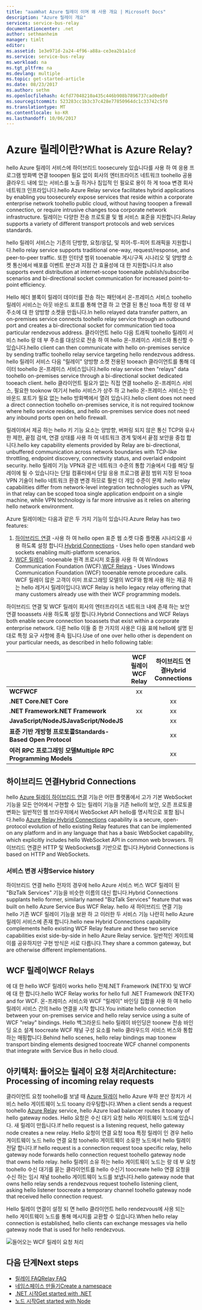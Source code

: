 ```yaml
---
title: "aaaWhat Azure 릴레이 이며 왜 사용 개요 | Microsoft Docs"
description: "Azure 릴레이 개요"
services: service-bus-relay
documentationcenter: .net
author: sethmanheim
manager: timlt
editor: 
ms.assetid: 1e3e971d-2a24-4f96-a88a-ce3ea2b1a1cd
ms.service: service-bus-relay
ms.workload: na
ms.tgt_pltfrm: na
ms.devlang: multiple
ms.topic: get-started-article
ms.date: 08/23/2017
ms.author: sethm
ms.openlocfilehash: 4cfd77048210a435c446b908b7896737cad0edbf
ms.sourcegitcommit: 523283cc1b3c37c428e77850964dc1c33742c5f0
ms.translationtype: MT
ms.contentlocale: ko-KR
ms.lasthandoff: 10/06/2017
---
```

# <a name="what-is-azure-relay"></a><span data-ttu-id="69832-103">Azure 릴레이란?</span><span class="sxs-lookup"><span data-stu-id="69832-103">What is Azure Relay?</span></span>

<span data-ttu-id="69832-104">hello Azure 릴레이 서비스에 하이브리드 toosecurely 있습니다를 사용 하 여 응용 프로그램 방화벽 연결 tooopen 필요 없이 회사의 엔터프라이즈 네트워크 toohello 공용 클라우드 내에 있는 서비스를 노출 하거나 침입적 인 필요로 용이 하 게 tooa 변경 회사 네트워크 인프라입니다.</span><span class="sxs-lookup"><span data-stu-id="69832-104">hello Azure Relay service facilitates hybrid applications by enabling you toosecurely expose services that reside within a corporate enterprise network toohello public cloud, without having tooopen a firewall connection, or require intrusive changes tooa corporate network infrastructure.</span></span> <span data-ttu-id="69832-105">릴레이는 다양한 전송 프로토콜 및 웹 서비스 표준을 지원합니다.</span><span class="sxs-lookup"><span data-stu-id="69832-105">Relay supports a variety of different transport protocols and web services standards.</span></span>

<span data-ttu-id="69832-106">hello 릴레이 서비스는 기존의 단방향, 요청/응답, 및 피어-투-피어 트래픽을 지원합니다.</span><span class="sxs-lookup"><span data-stu-id="69832-106">hello relay service supports traditional one-way, request/response, and peer-to-peer traffic.</span></span> <span data-ttu-id="69832-107">또한 인터넷 범위 tooenable 게시/구독 시나리오 및 양방향 소켓 통신에서 배포를 이벤트 분산과 지점 간 효율성에 대 한 지원합니다.</span><span class="sxs-lookup"><span data-stu-id="69832-107">It also supports event distribution at internet-scope tooenable publish/subscribe scenarios and bi-directional socket communication for increased point-to-point efficiency.</span></span> 

<span data-ttu-id="69832-108">Hello 헤더 블록이 릴레이 데이터를 전송 하는 패턴에서 온-프레미스 서비스 toohello 릴레이 서비스는 아웃 바운드 포트를 통해 연결 하 고 연결 된 통신 tooa 특정 랑 데 부 주소에 대 한 양방향 소켓을 만듭니다.</span><span class="sxs-lookup"><span data-stu-id="69832-108">In hello relayed data transfer pattern, an on-premises service connects toohello relay service through an outbound port and creates a bi-directional socket for communication tied tooa particular rendezvous address.</span></span> <span data-ttu-id="69832-109">클라이언트 hello 다음 트래픽 toohello 릴레이 서비스 hello 랑 데 부 주소를 대상으로 전송 하 여 hello 온-프레미스 서비스와 통신할 수 있습니다.</span><span class="sxs-lookup"><span data-stu-id="69832-109">hello client can then communicate with hello on-premises service by sending traffic toohello relay service targeting hello rendezvous address.</span></span> <span data-ttu-id="69832-110">hello 릴레이 서비스 다음 "릴레이" 양방향 소켓 전용된 tooeach 클라이언트를 통해 데이터 toohello 온-프레미스 서비스입니다.</span><span class="sxs-lookup"><span data-stu-id="69832-110">hello relay service then "relays" data toohello on-premises service through a bi-directional socket dedicated tooeach client.</span></span> <span data-ttu-id="69832-111">hello 클라이언트 필요가 없는 직접 연결 toohello 온-프레미스 서비스, 필요한 tooknow 여기서 hello 서비스가 상주 하 고 hello 온-프레미스 서비스는 인바운드 포트가 필요 없는 hello 방화벽에서 열려 있습니다.</span><span class="sxs-lookup"><span data-stu-id="69832-111">hello client does not need a direct connection toohello on-premises service, it is not required tooknow where hello service resides, and hello on-premises service does not need any inbound ports open on hello firewall.</span></span>

<span data-ttu-id="69832-112">릴레이에서 제공 하는 hello 키 기능 요소는 양방향, 버퍼링 되지 않은 통신 TCP와 유사한 제한, 끝점 검색, 연결 상태를 사용 하 여 네트워크 경계 및에서 끝점 보안을 중첩 합니다.</span><span class="sxs-lookup"><span data-stu-id="69832-112">hello key capability elements provided by Relay are bi-directional, unbuffered communication across network boundaries with TCP-like throttling, endpoint discovery, connectivity status, and overlaid endpoint security.</span></span> <span data-ttu-id="69832-113">hello 릴레이 기능 VPN과 같은 네트워크 수준의 통합 기술에서 다를 해당 릴레이에 될 수 있습니다는 단일 컴퓨터에서 단일 응용 프로그램 끝점 범위 지정 된 tooa VPN 기술이 hello 네트워크 환경 변경 하므로 훨씬 더 개입 수준이 문제 .</span><span class="sxs-lookup"><span data-stu-id="69832-113">hello relay capabilities differ from network-level integration technologies such as VPN, in that relay can be scoped tooa single application endpoint on a single machine, while VPN technology is far more intrusive as it relies on altering hello network environment.</span></span>

<span data-ttu-id="69832-114">Azure 릴레이에는 다음과 같은 두 가지 기능이 있습니다.</span><span class="sxs-lookup"><span data-stu-id="69832-114">Azure Relay has two features:</span></span>

1. <span data-ttu-id="69832-115">[하이브리드 연결](#hybrid-connections) -사용 하 여 hello open 표준 웹 소켓 다중 플랫폼 시나리오를 사용 하도록 설정 합니다.</span><span class="sxs-lookup"><span data-stu-id="69832-115">[Hybrid Connections](#hybrid-connections) - Uses hello open standard web sockets enabling multi-platform scenarios.</span></span>
2. <span data-ttu-id="69832-116">[WCF 릴레이](#wcf-relays) -tooenable 원격 프로시저 호출을 사용 하 여 Windows Communication Foundation (WCF).</span><span class="sxs-lookup"><span data-stu-id="69832-116">[WCF Relays](#wcf-relays) - Uses Windows Communication Foundation (WCF) tooenable remote procedure calls.</span></span> <span data-ttu-id="69832-117">WCF 릴레이 많은 고객이 이미 프로그래밍 모델의 WCF와 함께 사용 하는 제공 하는 hello 레거시 릴레이입니다.</span><span class="sxs-lookup"><span data-stu-id="69832-117">WCF Relay is hello legacy relay offering that many customers already use with their WCF programming models.</span></span>

<span data-ttu-id="69832-118">하이브리드 연결 및 WCF 릴레이 회사의 엔터프라이즈 네트워크 내에 존재 하는 보안 연결 tooassets 사용 하도록 설정 합니다.</span><span class="sxs-lookup"><span data-stu-id="69832-118">Hybrid Connections and WCF Relays both enable secure connection tooassets that exist within a corporate enterprise network.</span></span> <span data-ttu-id="69832-119">다른 hello 이들 중 한 가지의 사용은 다음 표에 hello에 설명 된 대로 특정 요구 사항에 종속 됩니다.</span><span class="sxs-lookup"><span data-stu-id="69832-119">Use of one over hello other is dependent on your particular needs, as described in hello following table:</span></span>

|  | <span data-ttu-id="69832-120">WCF 릴레이</span><span class="sxs-lookup"><span data-stu-id="69832-120">WCF Relay</span></span> | <span data-ttu-id="69832-121">하이브리드 연결</span><span class="sxs-lookup"><span data-stu-id="69832-121">Hybrid Connections</span></span> |
| --- |:---:|:---:|
| <span data-ttu-id="69832-122">**WCF**</span><span class="sxs-lookup"><span data-stu-id="69832-122">**WCF**</span></span> |<span data-ttu-id="69832-123">x</span><span class="sxs-lookup"><span data-stu-id="69832-123">x</span></span> | |
| <span data-ttu-id="69832-124">**.NET Core**</span><span class="sxs-lookup"><span data-stu-id="69832-124">**.NET Core**</span></span> | |<span data-ttu-id="69832-125">x</span><span class="sxs-lookup"><span data-stu-id="69832-125">x</span></span> |
| <span data-ttu-id="69832-126">**.NET Framework**</span><span class="sxs-lookup"><span data-stu-id="69832-126">**.NET Framework**</span></span> |<span data-ttu-id="69832-127">x</span><span class="sxs-lookup"><span data-stu-id="69832-127">x</span></span> |<span data-ttu-id="69832-128">x</span><span class="sxs-lookup"><span data-stu-id="69832-128">x</span></span> |
| <span data-ttu-id="69832-129">**JavaScript/NodeJS**</span><span class="sxs-lookup"><span data-stu-id="69832-129">**JavaScript/NodeJS**</span></span> | |<span data-ttu-id="69832-130">x</span><span class="sxs-lookup"><span data-stu-id="69832-130">x</span></span> |
| <span data-ttu-id="69832-131">**표준 기반 개방형 프로토콜**</span><span class="sxs-lookup"><span data-stu-id="69832-131">**Standards-Based Open Protocol**</span></span> | |<span data-ttu-id="69832-132">x</span><span class="sxs-lookup"><span data-stu-id="69832-132">x</span></span> |
| <span data-ttu-id="69832-133">**여러 RPC 프로그래밍 모델**</span><span class="sxs-lookup"><span data-stu-id="69832-133">**Multiple RPC Programming Models**</span></span> | |<span data-ttu-id="69832-134">x</span><span class="sxs-lookup"><span data-stu-id="69832-134">x</span></span> |

## <a name="hybrid-connections"></a><span data-ttu-id="69832-135">하이브리드 연결</span><span class="sxs-lookup"><span data-stu-id="69832-135">Hybrid Connections</span></span>

<span data-ttu-id="69832-136">hello [Azure 릴레이 하이브리드 연결](relay-hybrid-connections-protocol.md) 기능은 어떤 플랫폼에서 고가 기본 WebSocket 기능을 모든 언어에서 구현할 수 있는 릴레이 기능을 기존 hello의 보안, 오픈 프로토콜 변화는 일반적인 웹 브라우저에서 WebSocket API hello를 명시적으로 포함 됩니다.</span><span class="sxs-lookup"><span data-stu-id="69832-136">hello [Azure Relay Hybrid Connections](relay-hybrid-connections-protocol.md) capability is a secure, open-protocol evolution of hello existing Relay features that can be implemented on any platform and in any language that has a basic WebSocket capability, which explicitly includes hello WebSocket API in common web browsers.</span></span> <span data-ttu-id="69832-137">하이브리드 연결은 HTTP 및 WebSockets를 기반으로 합니다.</span><span class="sxs-lookup"><span data-stu-id="69832-137">Hybrid Connections is based on HTTP and WebSockets.</span></span>

### <a name="service-history"></a><span data-ttu-id="69832-138">서비스 변경 사항</span><span class="sxs-lookup"><span data-stu-id="69832-138">Service history</span></span>

<span data-ttu-id="69832-139">하이브리드 연결 hello 전자의 경우에 hello Azure 서비스 버스 WCF 릴레이 된 "BizTalk Services" 기능을 비슷한 이름의 대신 합니다.</span><span class="sxs-lookup"><span data-stu-id="69832-139">Hybrid Connections supplants hello former, similarly named "BizTalk Services" feature that was built on hello Azure Service Bus WCF Relay.</span></span> <span data-ttu-id="69832-140">hello 새 하이브리드 연결 기능 hello 기존 WCF 릴레이 기능을 보완 하 고 이러한 두 서비스 기능 나란히 hello Azure 릴레이 서비스에 존재 합니다.</span><span class="sxs-lookup"><span data-stu-id="69832-140">hello new Hybrid Connections capability complements hello existing WCF Relay feature and these two service capabilities exist side-by-side in hello Azure Relay service.</span></span> <span data-ttu-id="69832-141">일반적인 게이트웨이를 공유하지만 구현 방식은 서로 다릅니다.</span><span class="sxs-lookup"><span data-stu-id="69832-141">They share a common gateway, but are otherwise different implementations.</span></span>

## <a name="wcf-relays"></a><span data-ttu-id="69832-142">WCF 릴레이</span><span class="sxs-lookup"><span data-stu-id="69832-142">WCF Relays</span></span>

<span data-ttu-id="69832-143">에 대 한 hello WCF 릴레이 works hello 전체.NET Framework (NETFX) 및 WCF에 대 한 합니다.</span><span class="sxs-lookup"><span data-stu-id="69832-143">hello WCF Relay works for hello full .NET Framework (NETFX) and for WCF.</span></span> <span data-ttu-id="69832-144">온-프레미스 서비스와 WCF "릴레이" 바인딩 집합을 사용 하 여 hello 릴레이 서비스 간의 hello 연결을 시작 합니다.</span><span class="sxs-lookup"><span data-stu-id="69832-144">You initiate hello connection between your on-premises service and hello relay service using a suite of WCF "relay" bindings.</span></span> <span data-ttu-id="69832-145">Hello 백그라운드 hello 릴레이 바인딩은 toonew 전송 바인딩 요소 설계 toocreate WCF 채널 구성 요소를 hello 클라우드의 서비스 버스와 통합 하는 매핑합니다.</span><span class="sxs-lookup"><span data-stu-id="69832-145">Behind hello scenes, hello relay bindings map toonew transport binding elements designed toocreate WCF channel components that integrate with Service Bus in hello cloud.</span></span>

## <a name="architecture-processing-of-incoming-relay-requests"></a><span data-ttu-id="69832-146">아키텍처: 들어오는 릴레이 요청 처리</span><span class="sxs-lookup"><span data-stu-id="69832-146">Architecture: Processing of incoming relay requests</span></span>
<span data-ttu-id="69832-147">클라이언트 요청 toohello를 보낼 때 [Azure 릴레이](/azure/service-bus-relay/) hello Azure 부하 분산 장치가 서비스 hello 게이트웨이 노드 tooany 라우팅합니다.</span><span class="sxs-lookup"><span data-stu-id="69832-147">When a client sends a request toohello [Azure Relay](/azure/service-bus-relay/) service, hello Azure load balancer routes it tooany of hello gateway nodes.</span></span> <span data-ttu-id="69832-148">Hello 요청은 수신 대기 요청 hello 게이트웨이 노드에 있습니다. 새 릴레이 만듭니다.</span><span class="sxs-lookup"><span data-stu-id="69832-148">If hello request is a listening request, hello gateway node creates a new relay.</span></span> <span data-ttu-id="69832-149">Hello 요청이 연결 요청 tooa 특정 릴레이 인 경우 hello 게이트웨이 노드 hello 연결 요청 toohello 게이트웨이 소유한 노드에서 hello 릴레이 전달 합니다.</span><span class="sxs-lookup"><span data-stu-id="69832-149">If hello request is a connection request tooa specific relay, hello gateway node forwards hello connection request toohello gateway node that owns hello relay.</span></span> <span data-ttu-id="69832-150">hello 릴레이 소유 하는 hello 게이트웨이 노드는 랑 데 부 요청 toohello 수신 대기를 묻는 클라이언트를 hello 수신기 toocreate hello 연결 요청을 수신 하는 임시 채널 toohello 게이트웨이 노드를 보냅니다.</span><span class="sxs-lookup"><span data-stu-id="69832-150">hello gateway node that owns hello relay sends a rendezvous request toohello listening client, asking hello listener toocreate a temporary channel toohello gateway node that received hello connection request.</span></span>

<span data-ttu-id="69832-151">Hello 릴레이 연결이 설정 되 면 hello 클라이언트 hello rendezvous에 사용 되는 hello 게이트웨이 노드를 통해 메시지를 교환할 수 있습니다.</span><span class="sxs-lookup"><span data-stu-id="69832-151">When hello relay connection is established, hello clients can exchange messages via hello gateway node that is used for hello rendezvous.</span></span>

![들어오는 WCF 릴레이 요청 처리](./media/relay-what-is-it/ic690645.png)

## <a name="next-steps"></a><span data-ttu-id="69832-153">다음 단계</span><span class="sxs-lookup"><span data-stu-id="69832-153">Next steps</span></span>

* [<span data-ttu-id="69832-154">릴레이 FAQ</span><span class="sxs-lookup"><span data-stu-id="69832-154">Relay FAQ</span></span>](relay-faq.md)
* [<span data-ttu-id="69832-155">네임스페이스 만들기</span><span class="sxs-lookup"><span data-stu-id="69832-155">Create a namespace</span></span>](relay-create-namespace-portal.md)
* [<span data-ttu-id="69832-156">.NET 시작</span><span class="sxs-lookup"><span data-stu-id="69832-156">Get started with .NET</span></span>](relay-hybrid-connections-dotnet-get-started.md)
* [<span data-ttu-id="69832-157">노드 시작</span><span class="sxs-lookup"><span data-stu-id="69832-157">Get started with Node</span></span>](relay-hybrid-connections-node-get-started.md)

